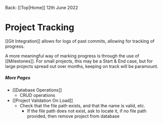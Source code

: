 Back: [[Top|Home]]
12th June 2022

# Project Tracking

[[Git Integration]] allows for logs of past commits, allowing for tracking of progress.

A more meaningful way of marking progress is through the use of [[Milestones]]. For small projects, this may be a Start & End case, but for large projects spread out over months, keeping on track will be paramount.


##### More Pages
- [[Database Operations]]
	- CRUD operations
- [[Project Validation On Load]]
	- Check that the file path exists, and that the name is valid, etc.
		- If the file path does not exist, ask to locate it, if no file path provided, then remove project from database

